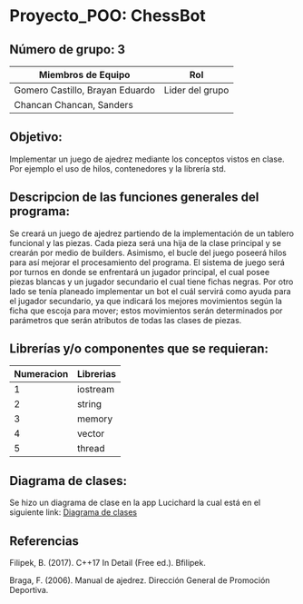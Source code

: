 # Proyecto_POO: ChessBot

## Número de grupo: 3

| Miembros de Equipo | Rol |
| ------------- | ------------- |
| Gomero Castillo, Brayan Eduardo  | Lider del grupo |
| Chancan Chancan, Sanders  |   | 


## Objetivo:
Implementar un juego de ajedrez mediante los conceptos vistos en clase. Por ejemplo el uso de hilos, contenedores y la librería std.

## Descripcion de las funciones generales del programa:
Se creará un juego de ajedrez partiendo de la implementación de un tablero funcional y las piezas. Cada pieza será una hija de la clase principal y se crearán por medio de builders. Asimismo, el bucle del juego poseerá hilos para así mejorar el procesamiento del programa. El sistema de juego será por turnos en donde se enfrentará un jugador principal, el cual posee piezas blancas y un jugador secundario el cual tiene fichas negras. Por otro lado se tenía planeado implementar un bot el cuál servirá como ayuda para el jugador secundario, ya que indicará los mejores movimientos según la ficha que escoja para mover; estos movimientos serán determinados por parámetros que serán atributos de todas las clases de piezas.

## Librerías y/o componentes que se requieran: 
| Numeracion | Librerias  |
| ------------- | ------------- |
| 1  | iostream  |
| 2  | string  |
| 3  | memory  |
| 4  | vector  |
| 5  | thread  |


## Diagrama de clases:
Se hizo un diagrama de clase en la app Lucichard la cual está en el siguiente link:  [Diagrama de clases](https://lucid.app/lucidchart/956e866e-1583-476b-8941-98ed22aa17a0/edit?shared=true&invitationId=inv_afc18feb-b981-420f-b363-0468eb96734a&page=HWEp-vi-RSFO#)

## Referencias
Filipek, B. (2017). C++17 In Detail (Free ed.). Bfilipek.

Braga, F. (2006). Manual de ajedrez. Dirección General de Promoción Deportiva.

